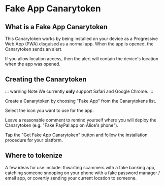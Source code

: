 # Fake App Canarytoken

## What is a Fake App Canarytoken

This Canarytoken works by being installed on your device as a Progressive Web App (PWA) disguised as a normal app. When the app is opened, the Canarytoken sends an alert.

If you allow location access, then the alert will contain the device's location when the app was opened.

## Creating the Canarytoken

::: warning Note
We currently **only** support Safari and Google Chrome.
:::

Create a Canarytoken by choosing "Fake App" from the Canarytokens list.

Select the icon you want to use for the app.

Leave a reasonable comment to remind yourself where you will deploy the Canarytoken (e.g. "Fake PayPal app on Alice's phone").

Tap the "Get Fake App Canarytoken" button and follow the installation procedure for your platform.

## Where to tokenize

A few ideas for use include: thwarting scammers with a fake banking app, catching someone snooping on your phone with a fake password manager / email app, or covertly sending your current location to someone.
